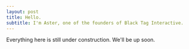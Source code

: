 ```yaml
---
layout: post
title: Hello.
subtitle: I'm Aster, one of the founders of Black Tag Interactive.
---
```


Everything here is still under construction.
We'll be up soon.
